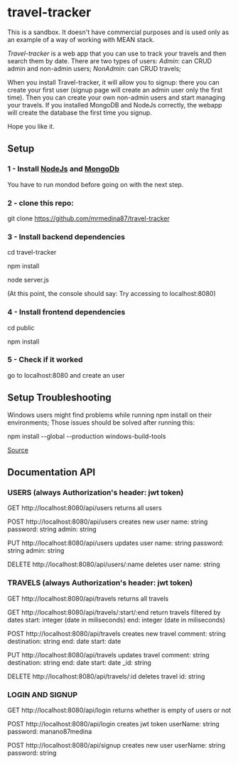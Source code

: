 # travel-tracker

This is a sandbox. It doesn't have commercial purposes and is used only as an example of a way of working with MEAN stack.

*Travel-tracker* is a web app that you can use to track your travels and then search them by date. There are two types of users:
*Admin*: can CRUD admin and non-admin users;
*NonAdmin*: can CRUD travels;

When you install Travel-tracker, it will allow you to signup: there you can create your first user (signup page will  create an admin user only the first time).
Then you can create your own non-admin users and start managing your travels. If you installed MongoDB and NodeJs correctly, the webapp will create the database the first time you signup.

Hope you like it.

## Setup

### 1 - Install [NodeJs](https://nodejs.org/en/download/) and [MongoDb](https://docs.mongodb.com/manual/installation)

You have to run mondod before going on with the next step.

### 2 - clone this repo:

git clone https://github.com/mrmedina87/travel-tracker

### 3 - Install backend dependencies

cd travel-tracker

npm install

node server.js

(At this point, the console should say: 
Try accessing to localhost:8080)

### 4 - Install frontend dependencies

cd public

npm install

### 5 - Check if it worked

go to localhost:8080 and create an user

## Setup Troubleshooting

Windows users might find problems while running npm install on their environments; Those issues should be solved after running this:

npm install --global --production windows-build-tools

[Source](https://stackoverflow.com/questions/21658832/npm-install-error-msb3428-could-not-load-the-visual-c-component-vcbuild-ex)

## Documentation API

### USERS (always Authorization's header: jwt token)

GET http://localhost:8080/api/users
returns all users

POST http://localhost:8080/api/users
creates new user
name: string 
password: string
admin: string 

PUT http://localhost:8080/api/users
updates user
name: string 
password: string
admin: string 

DELETE http://localhost:8080/api/users/:name
deletes user
name: string

### TRAVELS (always Authorization's header: jwt token)

GET http://localhost:8080/api/travels
returns all travels

GET http://localhost:8080/api/travels/:start/:end
return travels filtered by dates
start: integer (date in miliseconds)
end: integer (date in miliseconds)

POST http://localhost:8080/api/travels
creates new travel
comment: string 
destination: string
end: date 
start: date

PUT http://localhost:8080/api/travels
updates travel
comment: string 
destination: string
end: date 
start: date
_id: string

DELETE http://localhost:8080/api/travels/:id
deletes travel
id: string

### LOGIN AND SIGNUP

GET http://localhost:8080/api/login
returns whether is empty of users or not

POST http://localhost:8080/api/login
creates jwt token
userName: string
password: manano87medina

POST http://localhost:8080/api/signup
creates new user
userName: string
password: string